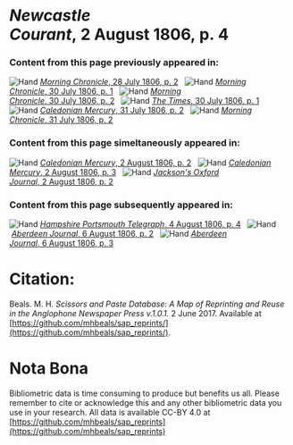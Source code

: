 # *Newcastle Courant*, 2 August 1806, p. 4  
  
### Content from this page previously appeared in:  
![Hand](http://scissorsandpaste.net/wp-content/uploads/2017/06/smallhandpointer.png) [*Morning Chronicle*, 28 July 1806, p. 2](https://mhbeals.github.io/sap_html/Morning-Chronicle/Morning-Chronicle-28-July-1806-p-2)  
![Hand](http://scissorsandpaste.net/wp-content/uploads/2017/06/smallhandpointer.png) [*Morning Chronicle*, 30 July 1806, p. 1](https://mhbeals.github.io/sap_html/Morning-Chronicle/Morning-Chronicle-30-July-1806-p-1)  
![Hand](http://scissorsandpaste.net/wp-content/uploads/2017/06/smallhandpointer.png) [*Morning Chronicle*, 30 July 1806, p. 2](https://mhbeals.github.io/sap_html/Morning-Chronicle/Morning-Chronicle-30-July-1806-p-2)  
![Hand](http://scissorsandpaste.net/wp-content/uploads/2017/06/smallhandpointer.png) [*The Times*, 30 July 1806, p. 1](https://mhbeals.github.io/sap_html/The-Times/The-Times-30-July-1806-p-1)  
![Hand](http://scissorsandpaste.net/wp-content/uploads/2017/06/smallhandpointer.png) [*Caledonian Mercury*, 31 July 1806, p. 2](https://mhbeals.github.io/sap_html/Caledonian-Mercury/Caledonian-Mercury-31-July-1806-p-2)  
![Hand](http://scissorsandpaste.net/wp-content/uploads/2017/06/smallhandpointer.png) [*Morning Chronicle*, 31 July 1806, p. 2](https://mhbeals.github.io/sap_html/Morning-Chronicle/Morning-Chronicle-31-July-1806-p-2)  
  
### Content from this page simeltaneously appeared in:  
![Hand](http://scissorsandpaste.net/wp-content/uploads/2017/06/smallhandpointer.png) [*Caledonian Mercury*, 2 August 1806, p. 2](https://mhbeals.github.io/sap_html/Caledonian-Mercury/Caledonian-Mercury-2-August-1806-p-2)  
![Hand](http://scissorsandpaste.net/wp-content/uploads/2017/06/smallhandpointer.png) [*Caledonian Mercury*, 2 August 1806, p. 3](https://mhbeals.github.io/sap_html/Caledonian-Mercury/Caledonian-Mercury-2-August-1806-p-3)  
![Hand](http://scissorsandpaste.net/wp-content/uploads/2017/06/smallhandpointer.png) [*Jackson's Oxford Journal*, 2 August 1806, p. 2](https://mhbeals.github.io/sap_html/Jackson's-Oxford-Journal/Jackson's-Oxford-Journal-2-August-1806-p-2)  
  
### Content from this page subsequently appeared in:  
![Hand](http://scissorsandpaste.net/wp-content/uploads/2017/06/smallhandpointer.png) [*Hampshire Portsmouth Telegraph*, 4 August 1806, p. 4](https://mhbeals.github.io/sap_html/Hampshire-Portsmouth-Telegraph/Hampshire-Portsmouth-Telegraph-4-August-1806-p-4)  
![Hand](http://scissorsandpaste.net/wp-content/uploads/2017/06/smallhandpointer.png) [*Aberdeen Journal*, 6 August 1806, p. 2](https://mhbeals.github.io/sap_html/Aberdeen-Journal/Aberdeen-Journal-6-August-1806-p-2)  
![Hand](http://scissorsandpaste.net/wp-content/uploads/2017/06/smallhandpointer.png) [*Aberdeen Journal*, 6 August 1806, p. 3](https://mhbeals.github.io/sap_html/Aberdeen-Journal/Aberdeen-Journal-6-August-1806-p-3)  


# Citation: 

Beals. M. H. *Scissors and Paste Database: A Map of Reprinting and Reuse in the Anglophone Newspaper Press v.1.0.1.* 2 June 2017. Available at [https://github.com/mhbeals/sap_reprints/](https://github.com/mhbeals/sap_reprints/). 

# Nota Bona

Bibliometric data is time consuming to produce but benefits us all. Please remember to cite or acknowledge this and any other bibliometric data you use in your research. All data is available CC-BY 4.0 at [https://github.com/mhbeals/sap_reprints](https://github.com/mhbeals/sap_reprints)